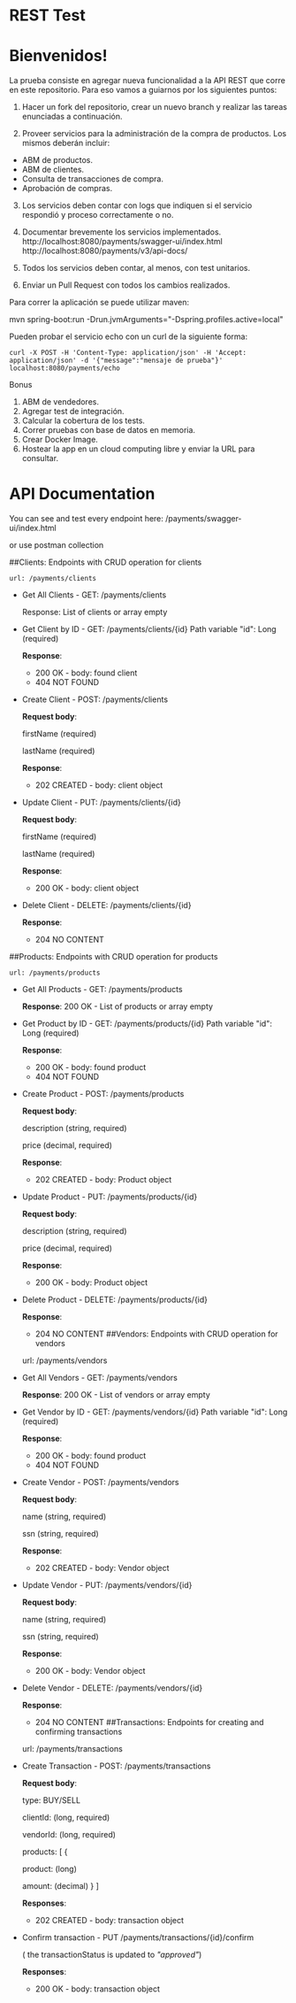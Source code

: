 # REST Test

# Bienvenidos!

La prueba consiste en agregar nueva funcionalidad a la API REST que corre en este repositorio. Para eso vamos a guiarnos por los siguientes puntos:

1) Hacer un fork del repositorio, crear un nuevo branch y realizar las tareas enunciadas a continuación.

2) Proveer servicios para la administración de la compra de productos. Los mismos deberán incluir:
- ABM de productos.
- ABM de clientes.
- Consulta de transacciones de compra.
- Aprobación de compras.
 
3) Los servicios deben contar con logs que indiquen si el servicio respondió y proceso correctamente o no.
  
4) Documentar brevemente los servicios implementados. http://localhost:8080/payments/swagger-ui/index.html http://localhost:8080/payments/v3/api-docs/
 
5) Todos los servicios deben contar, al menos, con test unitarios. 
 
6) Enviar un Pull Request con todos los cambios realizados. 

Para correr la aplicación se puede utilizar maven: 

mvn spring-boot:run -Drun.jvmArguments="-Dspring.profiles.active=local"

Pueden probar el servicio echo con un curl de la siguiente forma:

`curl -X POST -H 'Content-Type: application/json' -H 'Accept: application/json' -d '{"message":"mensaje de prueba"}' localhost:8080/payments/echo`

Bonus

1) ABM de vendedores.
2) Agregar test de integración.
3) Calcular la cobertura de los tests.
4) Correr pruebas con base de datos en memoria.
5) Crear Docker Image.
6) Hostear la app en un cloud computing libre y enviar la URL para consultar.


# API Documentation

You can see and test every endpoint here: /payments/swagger-ui/index.html

or use postman collection

##Clients: 
Endpoints with CRUD operation for clients

    url: /payments/clients


- Get All Clients - GET: /payments/clients

  Response: List of clients or array empty


- Get Client by ID - GET: /payments/clients/{id}
      Path variable "id": Long (required)

  __Response__: 
  - 200 OK - body: found client
  - 404 NOT FOUND


- Create Client - POST: /payments/clients

   __Request body__:
        
   firstName (required)

   lastName (required)
 
  __Response__:
    - 202 CREATED - body: client object
  

- Update Client - PUT: /payments/clients/{id}

  __Request body__:

  firstName (required)

  lastName (required)

  __Response__:
    - 200 OK - body: client object
  

- Delete Client - DELETE: /payments/clients/{id}

  __Response__:
    - 204 NO CONTENT

##Products: 
Endpoints with CRUD operation for products

    url: /payments/products

- Get All Products - GET: /payments/products

  __Response__: 200 OK - List of products or array empty


- Get Product by ID - GET: /payments/products/{id}
  Path variable "id": Long (required)

  __Response__:
    - 200 OK - body: found product
    - 404 NOT FOUND


- Create Product - POST: /payments/products

  __Request body__:

  description (string, required)

  price (decimal, required)

  __Response__:
    - 202 CREATED - body: Product object


- Update Product - PUT: /payments/products/{id}

  __Request body__:

  description (string, required)

  price (decimal, required)

  __Response__:
    - 200 OK - body: Product object


- Delete Product - DELETE: /payments/products/{id}

  __Response__:
    - 204 NO CONTENT
##Vendors: 
Endpoints with CRUD operation for vendors
    
    url: /payments/vendors

- Get All Vendors - GET: /payments/vendors

  __Response__: 200 OK - List of vendors or array empty


- Get Vendor by ID - GET: /payments/vendors/{id}
  Path variable "id": Long (required)

  __Response__:
    - 200 OK - body: found product
    - 404 NOT FOUND


- Create Vendor - POST: /payments/vendors

  __Request body__:

  name (string, required)

  ssn (string, required)

  __Response__:
    - 202 CREATED - body: Vendor object


- Update Vendor - PUT: /payments/vendors/{id}

  __Request body__:

  name (string, required)

  ssn (string, required)

  __Response__:
    - 200 OK - body: Vendor object


- Delete Vendor - DELETE: /payments/vendors/{id}

  __Response__:
    - 204 NO CONTENT
##Transactions: 
Endpoints for creating and confirming transactions

    url: /payments/transactions

- Create Transaction - POST: /payments/transactions
    
    __Request body__: 

    type: BUY/SELL

    clientId: (long, required)

    vendorId: (long, required)

    products: 
    [
     {

    product: (long)
 
    amount: (decimal)
}
       ]

  __Responses__:
    - 202 CREATED - body: transaction object
  

- Confirm transaction - PUT /payments/transactions/{id}/confirm

    ( the transactionStatus is updated to _"approved"_)

  __Responses__:
    - 200 OK - body: transaction object
  